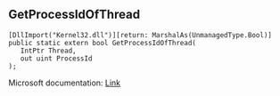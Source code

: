 ## GetProcessIdOfThread

```
[DllImport("Kernel32.dll")][return: MarshalAs(UnmanagedType.Bool)]
public static extern bool GetProcessIdOfThread(
   IntPtr Thread,
   out uint ProcessId
);
```

Microsoft documentation: [Link](https://docs.microsoft.com/en-us/windows/win32/api/processthreadsapi/nf-processthreadsapi-getprocessidofthread)
